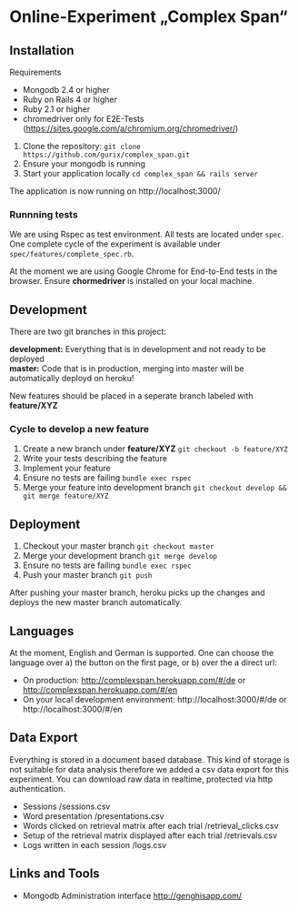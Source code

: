 # Online-Experiment „Complex Span“

## Installation
Requirements
* Mongodb 2.4 or higher
* Ruby on Rails 4 or higher
* Ruby 2.1 or higher
* chromedriver only for E2E-Tests  (https://sites.google.com/a/chromium.org/chromedriver/)

1. Clone the repository: `git clone https://github.com/gurix/complex_span.git`
2. Ensure your mongodb is running
3. Start your application locally `cd complex_span && rails server`

The application is now running on http://localhost:3000/

### Runnning tests
We are using Rspec as test environment. All tests are located under `spec`. One complete cycle of the experiment is available under `spec/features/complete_spec.rb`.

At the moment we are using Google Chrome for End-to-End tests in the browser. Ensure **chormedriver** is installed on your local machine.

## Development

There are two git branches in this project:

**development:** Everything that is in development and not ready to be deployed  
**master:** Code that is in production, merging into master will be automatically deployd on heroku!

New features should be placed in a seperate branch labeled with **feature/XYZ**

### Cycle to develop a new feature
1. Create a new branch under **feature/XYZ** `git checkout -b feature/XYZ`
2. Write your tests describing the feature
3. Implement your feature
4. Ensure no tests are failing `bundle exec rspec`
5. Merge your feature into development branch `git checkout develop && git merge feature/XYZ`

## Deployment

1. Checkout your master branch `git checkout master`
2. Merge your development branch `git merge develop`
3. Ensure no tests are failing `bundle exec rspec`
4. Push your master branch `git push`

After pushing your master branch, heroku picks up the changes and deploys the new master branch automatically.

## Languages
At the moment, English and German is supported. One can choose the language over a) the button on the first  page, or b) over the a direct url:

* On production:
http://complexspan.herokuapp.com/#/de or http://complexspan.herokuapp.com/#/en
* On your local development environment: http://localhost:3000/#/de or http://localhost:3000/#/en

## Data Export
Everything is stored in a document based database. This kind of storage is not suitable for data analysis therefore we added a csv data export for this
experiment. You can download raw data in realtime, protected via http authentication.

* Sessions /sessions.csv
* Word presentation /presentations.csv
* Words clicked on retrieval matrix after each trial /retrieval_clicks.csv
* Setup of the retrieval matrix displayed after each trial /retrievals.csv
* Logs written in each session /logs.csv

## Links and Tools

* Mongodb Administration interface http://genghisapp.com/
